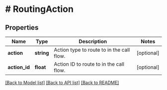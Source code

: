 # # RoutingAction

## Properties

Name | Type | Description | Notes
------------ | ------------- | ------------- | -------------
**action** | **string** | Action type to route to in the call flow. | [optional]
**action_id** | **float** | Action ID to route to in the call flow. | [optional]

[[Back to Model list]](../../README.md#models) [[Back to API list]](../../README.md#endpoints) [[Back to README]](../../README.md)
